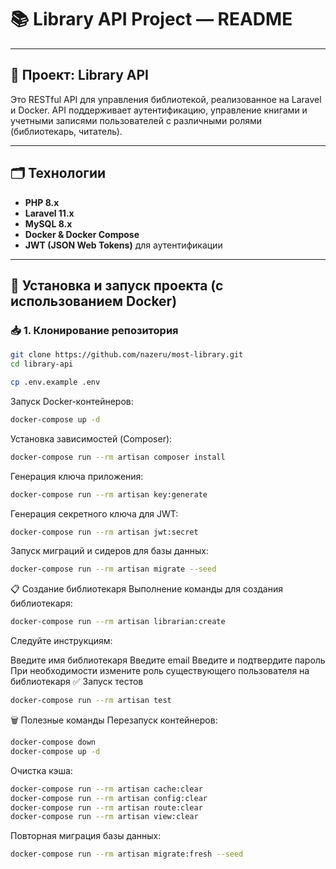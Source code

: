 # 📚 Library API Project — README

---

## 🚀 **Проект: Library API**

Это RESTful API для управления библиотекой, реализованное на Laravel и Docker. API поддерживает аутентификацию, управление книгами и учетными записями пользователей с различными ролями (библиотекарь, читатель).

---

## 🗂️ **Технологии**

- **PHP 8.x**
- **Laravel 11.x**
- **MySQL 8.x**
- **Docker & Docker Compose**
- **JWT (JSON Web Tokens)** для аутентификации

---

## 🐳 **Установка и запуск проекта (с использованием Docker)**

### 📥 1. Клонирование репозитория

```bash
git clone https://github.com/nazeru/most-library.git
cd library-api
```

```bash
cp .env.example .env
```

Запуск Docker-контейнеров:

```bash
docker-compose up -d
```

Установка зависимостей (Composer):

```bash
docker-compose run --rm artisan composer install
```

Генерация ключа приложения:

```bash
docker-compose run --rm artisan key:generate
```

Генерация секретного ключа для JWT:

```bash
docker-compose run --rm artisan jwt:secret
```

Запуск миграций и сидеров для базы данных:

```bash
docker-compose run --rm artisan migrate --seed
```

📋 Создание библиотекаря
Выполнение команды для создания библиотекаря:

```bash
docker-compose run --rm artisan librarian:create
```

Следуйте инструкциям:

Введите имя библиотекаря
Введите email
Введите и подтвердите пароль
При необходимости измените роль существующего пользователя на библиотекаря
✅ Запуск тестов

```bash
docker-compose run --rm artisan test
```

🗑️ Полезные команды
Перезапуск контейнеров:

```bash
docker-compose down
docker-compose up -d
```

Очистка кэша:

```bash
docker-compose run --rm artisan cache:clear
docker-compose run --rm artisan config:clear
docker-compose run --rm artisan route:clear
docker-compose run --rm artisan view:clear
```

Повторная миграция базы данных:

```bash
docker-compose run --rm artisan migrate:fresh --seed
```
